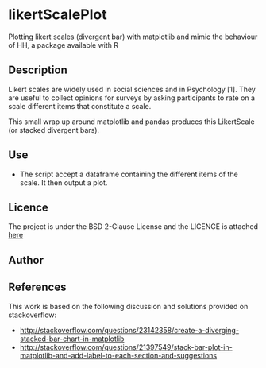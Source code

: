 # likertScalePlot
Plotting likert scales (divergent bar) with matplotlib and mimic the behaviour of HH, a package available with R


## Description

Likert scales are widely used in social sciences and in Psychology [1]. They are useful to collect opinions for surveys by asking participants to rate on a scale different items that constitute a scale.

This small wrap up around matplotlib and pandas produces this LikertScale (or stacked divergent bars).

## Use

- The script accept a dataframe containing the different items of the scale. It then output a plot.



## Licence
The project is under the BSD 2-Clause License and the LICENCE is attached [here](./LICENSE)

## Author

## References
This work is based on the following discussion and solutions provided on stackoverflow:
* http://stackoverflow.com/questions/23142358/create-a-diverging-stacked-bar-chart-in-matplotlib
* http://stackoverflow.com/questions/21397549/stack-bar-plot-in-matplotlib-and-add-label-to-each-section-and-suggestions


